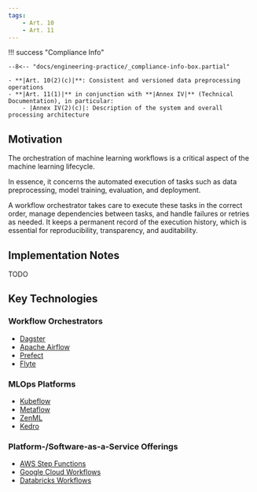 ```yaml
---
tags:
    - Art. 10
    - Art. 11
---
```


!!! success "Compliance Info"

    --8<-- "docs/engineering-practice/_compliance-info-box.partial"

    - **|Art. 10(2)(c)|**: Consistent and versioned data preprocessing operations
    - **|Art. 11(1)|** in conjunction with **|Annex IV|** (Technical Documentation), in particular:
        - |Annex IV(2)(c)|: Description of the system and overall processing architecture

## Motivation

The orchestration of machine learning workflows is a critical aspect of the machine learning lifecycle.

In essence, it concerns the automated execution of tasks such as data preprocessing, model training, evaluation, and deployment.

A workflow orchestrator takes care to execute these tasks in the correct order, manage dependencies between tasks, and handle failures or retries as needed.
It keeps a permanent record of the execution history, which is essential for reproducibility, transparency, and auditability.

## Implementation Notes

TODO

## Key Technologies

### Workflow Orchestrators

-   [Dagster](https://dagster.io/)
-   [Apache Airflow](https://airflow.apache.org/)
-   [Prefect](https://prefect.io/)
-   [Flyte](https://flyte.org/)

### MLOps Platforms

-   [Kubeflow](https://kubeflow.org/)
-   [Metaflow](https://metaflow.org/)
-   [ZenML](https://zenml.io/)
-   [Kedro](https://kedro.readthedocs.io/en/stable/)

### Platform-/Software-as-a-Service Offerings

-   [AWS Step Functions](https://aws.amazon.com/step-functions/)
-   [Google Cloud Workflows](https://cloud.google.com/workflows)
-   [Databricks Workflows](https://www.databricks.com/product/workflows)
